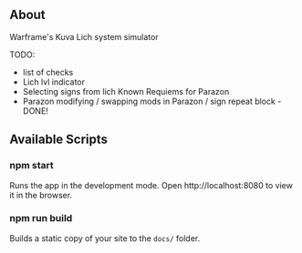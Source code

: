 ## About

Warframe's Kuva Lich system simulator

TODO:

- list of checks
- Lich lvl indicator
- Selecting signs from lich Known Requiems for Parazon
- Parazon modifying / swapping mods in Parazon / sign repeat block - DONE!

## Available Scripts

### npm start

Runs the app in the development mode.
Open http://localhost:8080 to view it in the browser.

### npm run build

Builds a static copy of your site to the `docs/` folder.
